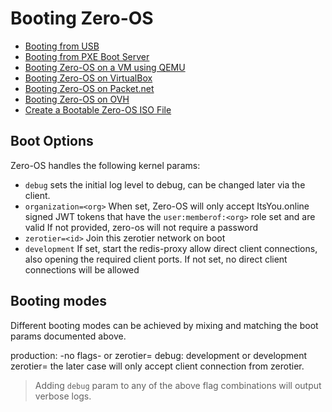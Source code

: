 # Booting Zero-OS

* [Booting from USB](usb.md)
* [Booting from PXE Boot Server](pxe.md)
* [Booting Zero-OS on a VM using QEMU](qemu.md)
* [Booting Zero-OS on VirtualBox](virtualbox.md)
* [Booting Zero-OS on Packet.net](packet.md)
* [Booting Zero-OS on OVH](ovh.md)
* [Create a Bootable Zero-OS ISO File](iso.md)

## Boot Options

Zero-OS handles the following kernel params:
* `debug` sets the initial log level to debug, can be changed later via the client.
* `organization=<org>` When set, Zero-OS will only accept ItsYou.online signed JWT tokens that have the `user:memberof:<org>` role set and are valid
If not provided, zero-os will not require a password
* `zerotier=<id>` Join this zerotier network on boot
* `development` If set, start the redis-proxy allow direct client connections, also opening the required client ports. If not set, no direct client connections
will be allowed

## Booting modes
Different booting modes can be achieved by mixing and matching the boot params documented above.

production: -no flags- or zerotier=<network-id>
debug: development or development zerotier=<network-id> the later case will only accept client connection from zerotier.

> Adding `debug` param to any of the above flag combinations will output verbose logs.
